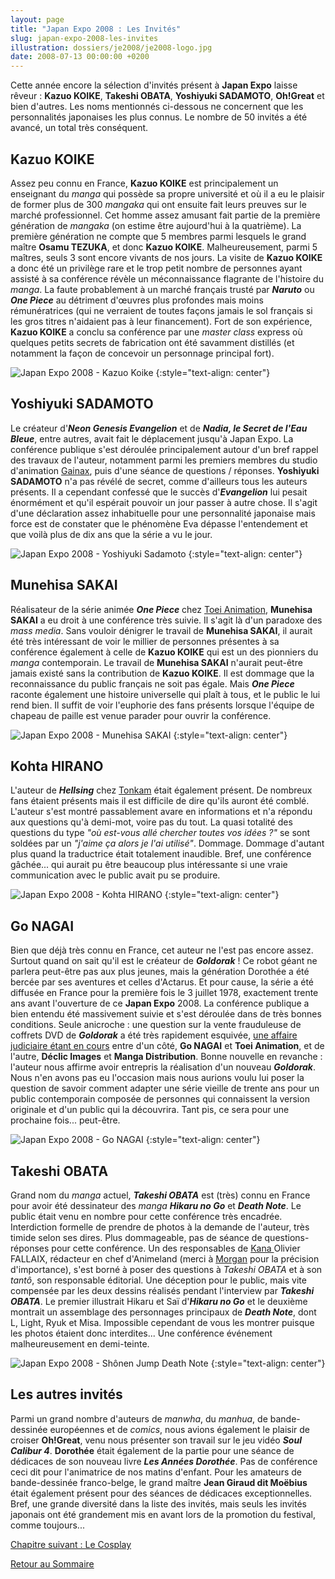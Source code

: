 ```yaml
---
layout: page
title: "Japan Expo 2008 : Les Invités"
slug: japan-expo-2008-les-invites
illustration: dossiers/je2008/je2008-logo.jpg
date: 2008-07-13 00:00:00 +0200
---
```


Cette année encore la sélection d'invités présent à **Japan Expo** laisse rêveur : **Kazuo KOIKE**, **Takeshi OBATA**, **Yoshiyuki SADAMOTO**, **Oh!Great** et bien d'autres. Les noms mentionnés ci-dessous ne concernent que les personnalités japonaises les plus connus. Le nombre de 50 invités a été avancé, un total très conséquent.

Kazuo KOIKE
-----------

Assez peu connu en France, **Kazuo KOIKE** est principalement un enseignant du _manga_ qui possède sa propre université et où il a eu le plaisir de former plus de 300 _mangaka_ qui ont ensuite fait leurs preuves sur le marché professionnel. Cet homme assez amusant fait partie de la première génération de _mangaka_ (on estime être aujourd'hui à la quatrième). La première génération ne compte que 5 membres parmi lesquels le grand maître **Osamu TEZUKA**, et donc **Kazuo KOIKE**. Malheureusement, parmi 5 maîtres, seuls 3 sont encore vivants de nos jours. La visite de **Kazuo KOIKE** a donc été un privilège rare et le trop petit nombre de personnes ayant assisté à sa conférence révèle un méconnaissance flagrante de l'histoire du _manga_. La faute probablement à un marché français trusté par _**Naruto**_ ou _**One Piece**_ au détriment d'œuvres plus profondes mais moins rémunératrices (qui ne verraient de toutes façons jamais le sol français si les gros titres n'aidaient pas à leur financement). Fort de son expérience, **Kazuo KOIKE** a conclu sa conférence par une _master class_ express où quelques petits secrets de fabrication ont été savamment distillés (et notamment la façon de concevoir un personnage principal fort).
 
![Japan Expo 2008 - Kazuo Koike](/database/dossiers/je2008/je2008-kazuo-koike.jpg)
{:style="text-align: center"}

Yoshiyuki SADAMOTO
------------------

Le créateur d'_**Neon Genesis Evangelion**_ et de _**Nadia, le Secret de l'Eau Bleue**_, entre autres, avait fait le déplacement jusqu'à Japan Expo. La conférence publique s'est déroulée principalement autour d'un bref rappel des travaux de l'auteur, notamment parmi les premiers membres du studio d'animation [Gainax](http://www.gainax.co.jp/), puis d'une séance de questions / réponses. **Yoshiyuki SADAMOTO** n'a pas révélé de secret, comme d'ailleurs tous les auteurs présents. Il a cependant confessé que le succès d'_**Evangelion**_ lui pesait énormément et qu'il espérait pouvoir un jour passer à autre chose. Il s'agit d'une déclaration assez inhabituelle pour une personnalité japonaise mais force est de constater que le phénomène Eva dépasse l'entendement et que voilà plus de dix ans que la série a vu le jour.
 
![Japan Expo 2008 - Yoshiyuki Sadamoto](/database/dossiers/je2008/je2008-yoshiyuki-sadamoto.jpg)
{:style="text-align: center"}

Munehisa SAKAI
--------------

Réalisateur de la série animée _**One Piece**_ chez [Toei Animation](http://www.toei-animation.com/), **Munehisa SAKAI** a eu droit à une conférence très suivie. Il s'agit là d'un paradoxe des _mass media_. Sans vouloir dénigrer le travail de **Munehisa SAKAI**, il aurait été très intéressant de voir le millier de personnes présentes à sa conférence également à celle de **Kazuo KOIKE** qui est un des pionniers du _manga_ contemporain. Le travail de **Munehisa SAKAI** n'aurait peut-être jamais existé sans la contribution de **Kazuo KOIKE**. Il est dommage que la reconnaissance du public français ne soit pas égale. Mais _**One Piece**_ raconte également une histoire universelle qui plaît à tous, et le public le lui rend bien. Il suffit de voir l'euphorie des fans présents lorsque l'équipe de chapeau de paille est venue parader pour ouvrir la conférence.

![Japan Expo 2008 - Munehisa SAKAI](/database/dossiers/je2008/je2008-munehisa-sakai.jpg)
{:style="text-align: center"}

Kohta HIRANO
------------

L'auteur de _**Hellsing**_ chez [Tonkam](http://www.editions-tonkam.com) était également présent. De nombreux fans étaient présents mais il est difficile de dire qu'ils auront été comblé. L'auteur s'est montré passablement avare en informations et n'a répondu aux questions qu'à demi-mot, voire pas du tout. La quasi totalité des questions du type _"où est-vous allé chercher toutes vos idées ?"_ se sont soldées par un _"j'aime ça alors je l'ai utilisé"_. Dommage. Dommage d'autant plus quand la traductrice était totalement inaudible. Bref, une conférence gâchée... qui aurait pu être beaucoup plus intéressante si une vraie communication avec le public avait pu se produire.

![Japan Expo 2008 - Kohta HIRANO](/database/dossiers/je2008/je2008-kohta-hirano.jpg)
{:style="text-align: center"}

Go NAGAI
--------

Bien que déjà très connu en France, cet auteur ne l'est pas encore assez. Surtout quand on sait qu'il est le créateur de _**Goldorak**_ ! Ce robot géant ne parlera peut-être pas aux plus jeunes, mais la génération Dorothée a été bercée par ses aventures et celles d'Actarus. Et pour cause, la série a été diffusée en France pour la première fois le 3 juillet 1978, exactement trente ans avant l'ouverture de ce **Japan Expo** 2008. La conférence publique a bien entendu été massivement suivie et s'est déroulée dans de très bonnes conditions. Seule anicroche : une question sur la vente frauduleuse de coffrets DVD de _**Goldorak**_ a été très rapidement esquivée, [une affaire judiciaire étant en cours](http://www.nonoche.com/goldogate/) entre d'un côté, **Go NAGAI** et **Toei Animation**, et de l'autre, **Déclic Images** et **Manga Distribution**. Bonne nouvelle en revanche : l'auteur nous affirme avoir entrepris la réalisation d'un nouveau _**Goldorak**_. Nous n'en avons pas eu l'occasion mais nous aurions voulu lui poser la question de savoir comment adapter une série vieille de trente ans pour un public contemporain composée de personnes qui connaissent la version originale et d'un public qui la découvrira. Tant pis, ce sera pour une prochaine fois... peut-être.

![Japan Expo 2008 - Go NAGAI](/database/dossiers/je2008/je2008-go-nagai.jpg)
{:style="text-align: center"}

Takeshi OBATA
-------------

Grand nom du _manga_ actuel, _**Takeshi OBATA**_ est (très) connu en France pour avoir été dessinateur des _manga_ _**Hikaru no Go**_ et _**Death Note**_. Le public était venu en nombre pour cette conférence très encadrée. Interdiction formelle de prendre de photos à la demande de l'auteur, très timide selon ses dires. Plus dommageable, pas de séance de questions-réponses pour cette conférence. Un des responsables de [Kana ](http://www.mangakana.com)Olivier FALLAIX, rédacteur en chef d'Animeland (merci à [Morgan](http://hemisphair.net/blog/) pour la précision d'importance), s'est borné à poser des questions à _Takeshi OBATA_ et à son _tantô_, son responsable éditorial. Une déception pour le public, mais vite compensée par les deux dessins réalisés pendant l'interview par _**Takeshi OBATA**_. Le premier illustrait Hikaru et Saï d'_**Hikaru no Go**_ et le deuxième montrait un assemblage des personnages principaux de _**Death Note**_, dont L, Light, Ryuk et Misa. Impossible cependant de vous les montrer puisque les photos étaient donc interdites... Une conférence événement malheureusement en demi-teinte.

![Japan Expo 2008 - Shônen Jump Death Note](/database/dossiers/je2008/je2008-shonen-jump-death-note.jpg)
{:style="text-align: center"}

Les autres invités
------------------

Parmi un grand nombre d'auteurs de _manwha_, du _manhua_, de bande-dessinée européennes et de _comics_, nous avions également le plaisir de croiser **Oh!Great**, venu nous présenter son travail sur le jeu vidéo _**Soul Calibur 4**_. **Dorothée** était également de la partie pour une séance de dédicaces de son nouveau livre _**Les Années Dorothée**_. Pas de conférence ceci dit pour l'animatrice de nos matins d'enfant. Pour les amateurs de bande-dessinée franco-belge, le grand maître **Jean Giraud dit Moëbius** était également présent pour des séances de dédicaces exceptionnelles. Bref, une grande diversité dans la liste des invités, mais seuls les invités japonais ont été grandement mis en avant lors de la promotion du festival, comme toujours...

[Chapitre suivant : Le Cosplay ](japan-expo-2008-le-cosplay)

[Retour au Sommaire](dossier-japan-expo-2008)